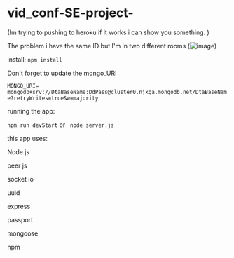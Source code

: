 # vid_conf-SE-project-
(Im trying to pushing to heroku if it works i can show you something. )

The problem i have the same ID but I'm in two different rooms 
(![image](https://user-images.githubusercontent.com/63297594/116935591-38d89f00-ac6f-11eb-8cf2-a31db989257d.png))


install: 
`npm install` 

Don't forget to update the mongo_URI 

`MONGO_URI= mongodb+srv://DtaBaseName:DdPass@cluster0.njkga.mongodb.net/DtaBaseName?retryWrites=true&w=majority` 

running the app:

`npm run devStart` or ` node server.js`

this app uses:

Node js 

peer js

socket io

uuid 

express 

passport

mongoose 

npm 
